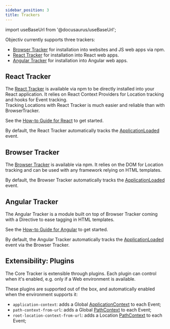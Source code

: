 ```yaml
---
sidebar_position: 3
title: Trackers
---
```


import useBaseUrl from '@docusaurus/useBaseUrl';

Objectiv currently supports three trackers:
* [Browser Tracker](#browser-tracker) for installation into websites and JS web apps via npm.
* [React Tracker](#react-tracker) for installation into React web apps.
* [Angular Tracker](#angular-tracker) for installation into Angular web apps.

## React Tracker
The [React Tracker](/tracking/react/how-to-guides/getting-started.md) is available via npm to be directly installed into your React application.
It relies on React Context Providers for Location tracking and hooks for Event tracking.  
Tracking Locations with React Tracker is much easier and reliable than with BrowserTracker.

See the [How-to Guide for React](/tracking/react/how-to-guides/getting-started.md) to get started.

By default, the React Tracker automatically tracks the
[ApplicationLoaded](/tracking/react/api-reference/eventTrackers/trackApplicationLoadedEvent.md) event.

## Browser Tracker
The [Browser Tracker](/tracking/browser/how-to-guides/getting-started.md) is available via npm. 
It relies on the DOM for Location tracking and can be used with any framework relying on HTML templates.

By default, the Browser Tracker automatically tracks the 
[ApplicationLoaded](/tracking/browser/api-reference/eventTrackers/trackApplicationLoadedEvent.md) event.

## Angular Tracker
The Angular Tracker is a module built on top of Browser Tracker coming with a Directive to ease tagging in HTML templates. 

See the [How-to Guide for Angular](/tracking/angular/how-to-guides/getting-started.md) to get started.

By default, the Angular Tracker automatically tracks the 
[ApplicationLoaded](/tracking/browser/api-reference/eventTrackers/trackApplicationLoadedEvent.md) event via the Browser Tracker.

## Extensibility: Plugins
The Core Tracker is extensible through plugins. Each plugin can control when it's enabled, e.g. only if a Web
environment is available.

These plugins are supported out of the box, and automatically enabled when the environment supports it:
* `application-context`: adds a Global [ApplicationContext](/taxonomy/reference/global-contexts/ApplicationContext.md) 
  to each Event;
* `path-context-from-url`: adds a Global [PathContext](/taxonomy/reference/global-contexts/PathContext.md)
  to each Event;
* `root-location-context-from-url`: adds a Location [PathContext](/taxonomy/reference/location-contexts/RootLocationContext.md)
  to each Event;
